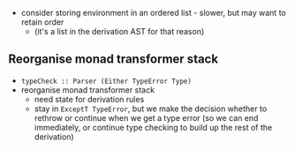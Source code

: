   * consider storing environment in an ordered list - slower, but may want to
    retain order
    * (it's a list in the derivation AST for that reason)

## Reorganise monad transformer stack
  * `typeCheck :: Parser (Either TypeError Type)`
  * reorganise monad transformer stack
    * need state for derivation rules
    * stay in `ExceptT TypeError`, but we make the decision whether to rethrow
      or continue when we get a type error (so we can end immediately, or
      continue type checking to build up the rest of the derivation)
